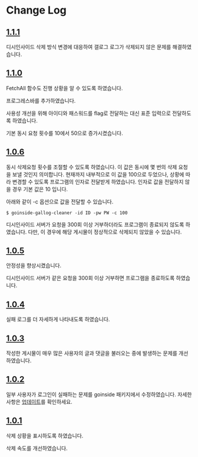 # Change Log

## [1.1.1](https://github.com/geeksbaek/goinside-gallog-cleaner/releases/tag/1.1.1)
디시인사이드 삭제 방식 변경에 대응하여 갤로그 로그가 삭제되지 않은 문제를 해결하였습니다.

## [1.1.0](https://github.com/geeksbaek/goinside-gallog-cleaner/releases/tag/1.1.0)
FetchAll 함수도 진행 상황을 알 수 있도록 하였습니다.

프로그레스바를 추가하였습니다.

사용성 개선을 위해 아이디와 패스워드를 flag로 전달하는 대신 표준 입력으로 전달하도록 하였습니다.

기본 동시 요청 횟수를 10에서 50으로 증가시켰습니다.

## [1.0.6](https://github.com/geeksbaek/goinside-gallog-cleaner/releases/tag/1.0.6)
동시 삭제요청 횟수를 조절할 수 있도록 하였습니다. 이 값은 동시에 몇 번의 삭제 요청을 보낼 것인지 의미합니다. 현재까지 내부적으로 이 값을 100으로 두었으나, 상황에 따라 변경할 수 있도록 프로그램의 인자로 전달받게 하였습니다. 인자로 값을 전달하지 않을 경우 기본 값은 10 입니다.

아래와 같이 -c 옵션으로 값을 전달할 수 있습니다.
```
$ goinside-gallog-cleaner -id ID -pw PW -c 100
```

디시인사이드 서버가 요청을 300회 이상 거부하더라도 프로그램이 종료되지 않도록 하였습니다. 다만, 이 경우에 해당 게시물이 정상적으로 삭제되지 않았을 수 있습니다.

## [1.0.5](https://github.com/geeksbaek/goinside-gallog-cleaner/releases/tag/1.0.5)
안정성을 향상시켰습니다.

디시인사이드 서버가 같은 요청을 300회 이상 거부하면 프로그램을 종료하도록 하였습니다.

## [1.0.4](https://github.com/geeksbaek/goinside-gallog-cleaner/releases/tag/1.0.4)
실패 로그를 더 자세하게 나타내도록 하였습니다.

## [1.0.3](https://github.com/geeksbaek/goinside-gallog-cleaner/releases/tag/1.0.3)
작성한 게시물이 매우 많은 사용자의 글과 댓글을 불러오는 중에 발생하는 문제를 개선하였습니다.

## [1.0.2](https://github.com/geeksbaek/goinside-gallog-cleaner/releases/tag/1.0.2)
일부 사용자가 로그인이 실패하는 문제를 goinside 패키지에서 수정하였습니다. 자세한 사항은 [업데이트](https://github.com/geeksbaek/goinside/blob/master/README.md#2016-08-28)를 확인하세요.

## [1.0.1](https://github.com/geeksbaek/goinside-gallog-cleaner/releases/tag/1.0.1)
삭제 상황을 표시하도록 하였습니다.

삭제 속도를 개선하였습니다.
